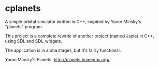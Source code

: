 # cplanets
A simple orbital simulator written in C++, inspired by Yaron Minsky's "planets" program.

This project is a complete rewrite of another project (named [Japla](https://github.com/hydren/japla)) in C++, using SDL and SDL_widgets.

The application is in alpha stages, but it's fairly functional.

Yaron Minsky's Planets:
http://planets.homedns.org/
